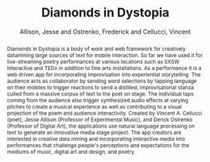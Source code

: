 --- 
title: "Diamonds in Dystopia" 
abstract: "Diamonds in Dystopia is a body of work and web framework for creatively datamining large sources of text for mobile interaction. So far we have used it for live-streaming poetry performances at various locations such as SXSW Interactive and TEDx in addition to fine arts installations. As a performance it is a web driven app for incorporating improvisation into experiential storytelling. The audience acts as collaborator by sending word selections by tapping language on their mobiles to trigger reactions to send a distilled, improvisational stanza culled from a massive corpus of text to the poet on stage. The individual taps coming from the audience also trigger synthesized audio effects at varying pitches to create a musical experience as well as contributing to a visual projection of the poem and audience interactivity. Created by Vincent A. Cellucci (poet), Jesse Allison (Professor of Experimental Music), and Derick Ostrenko (Professor of Digital Art), the applications use natural language processing on text to generate an innovative media stage project. The app creators are interested in creative data mining and incorporating interactive media into performances that challenge people's perceptions and expectations for the mediums of music, digital art and design, and poetry." 
address: "London, United Kingdom" 
author: "Allison, Jesse and Ostrenko, Frederick and Cellucci, Vincent"
webAuthor: "Jesse Allison, Frederick Ostrenko, Vincent Cellucci" 
booktitle: "Proceedings of the International Web Audio Conference" 
editor: "Thalmann, Florian and Ewert, Sebastian" 
month: "August"
pages: "" 
publisher: "Queen Mary University of London" 
series: "WAC '17"
track: "Performance"  
year: "2017" 
id: "2017_EA_82" 
tags: year2017
media: none 
pdflink: /_data/papers/pdf/2017/2017_82.pdf
ISSN: 2663-5844
---